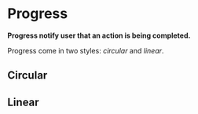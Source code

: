 # Progress

**Progress notify user that an action is being completed.**

Progress come in two styles: _circular_ and _linear_.

## Circular

<demo-block component="progress" partial="circular"></demo-block>

## Linear

<demo-block component="progress" partial="linear"></demo-block>
